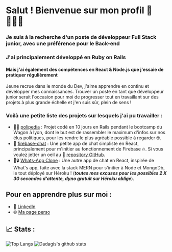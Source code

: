 # Salut ! Bienvenue sur mon profil 👋 👨🏻‍💻
### Je suis à la recherche d'un poste de développeur Full Stack junior, avec une préférence pour le Back-end
### J'ai principalement développé en Ruby on Rails
#### Mais j'ai également des compétences en React & Node.js que j'essaie de pratiquer régulièrement

Jeune recrue dans le monde du Dev, j'aime apprendre en continu et développer mes connaissances. Trouver un poste en tant que développeur junior serait l'occasion pour moi de progresser tout en travaillant sur des projets à plus grande échelle et j'en suis sûr, plein de sens !

### Voilà une petite liste des projets sur lesquels j'ai pu travailler :
- 🤵🏻 [polipedia](https://www.polipedia.fr/) : Projet codé en 10 jours en Rails pendant le bootcamp du Wagon à lyon, dont le but est de rassembler le maximum d'infos sur nos élus politiques, pour les rendre le plus agréable possible à regarder 🤓.
- 💬 [firebase-chat](https://dadagis.github.io/firebase-chat/) : Une petite app de chat simpliste en React, principalement pour m'initier au fonctionnement de Firebase 🔥.
Si vous voulez jetter un oeil au 📂 [repository GitHub](https://github.com/Dadagis/firebase-chat).
- 💬🔒 [Whats-App Clone](https://whats-app-clone-mern.herokuapp.com/) : Une autre app de chat en React, inspirée de What's app, faite avec la stack MERN pour s'initier à Node et MongoDb, le tout déployé sur Héroku ! (**_toutes mes excuses pour les possibles 2 X 30 secondes d'attente, dyno gratuit sur Héroku oblige_**).

## Pour en apprendre plus sur moi : 
- 💼 [LinkedIn](https://www.linkedin.com/in/david-alexandre-jungblut-94671511a/)
- 🌐 [Ma page perso](https://dadagis.github.io/Daj-profile/)

## 📈 Stats : 

![Top Langs](https://github-readme-stats.vercel.app/api/top-langs/?username=dadagis&layout=compact&theme=dracula)
![Dadagis's github stats](https://github-readme-stats.vercel.app/api?username=dadagis&show_icons=true&count_private=true&theme=dracula)
